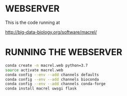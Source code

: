 # WEBSERVER

This is the code running at

http://big-data-biology.org/software/macrel/


# RUNNING THE WEBSERVER


```bash
conda create -n macrel.web python=3.7
source activate macrel.web
conda config --env --add channels defaults
conda config --env --add channels bioconda
conda config --env --add channels conda-forge
conda install macrel uwsgi flask
```
